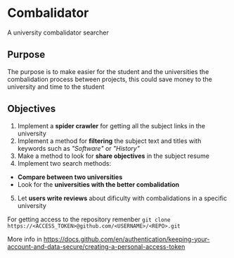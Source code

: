 # Combalidator
A university combalidator searcher

## Purpose
The purpose is to make easier for the student and the universities the combalidation process between projects, this could save money to the university and time to the student
## Objectives

1. Implement a **spider crawler** for getting all the subject links in the university
2. Implement a method for **filtering** the subject text and titles with keywords such as *"Software"* or *"History"*
3. Make a method to look for **share objectives** in the subject resume
4. Implement two search methods:
- **Compare between two universities**
- Look for the **universities with the better combalidation**
5. Let **users write reviews** about dificulty with combalidations in a specific university


For getting access to the repository remenber ```git clone https://<ACCESS_TOKEN>@github.com/<USERNAME>/<REPO>.git```

More info in https://docs.github.com/en/authentication/keeping-your-account-and-data-secure/creating-a-personal-access-token
